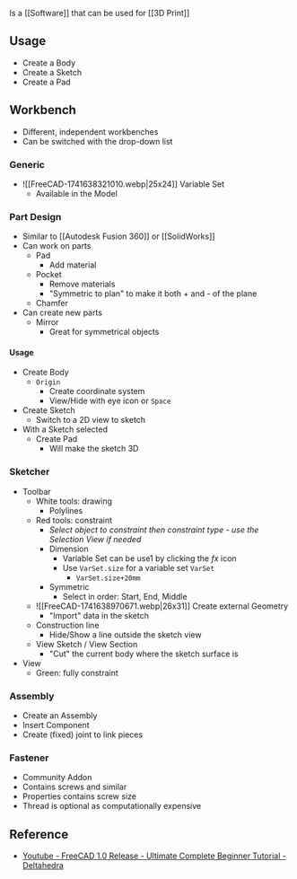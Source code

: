 Is a [[Software]] that can be used for [[3D Print]]
## Usage
- Create a Body
- Create a Sketch
- Create a Pad
## Workbench
- Different, independent workbenches
- Can be switched with the drop-down list
### Generic
- ![[FreeCAD-1741638321010.webp|25x24]] Variable Set
	- Available in the Model
### Part Design
- Similar to [[Autodesk Fusion 360]] or [[SolidWorks]]
- Can work on parts
	- Pad
		- Add material
	- Pocket
		- Remove materials
		- "Symmetric to plan" to make it both + and - of the plane
	- Chamfer
- Can create new parts
	- Mirror
		- Great for symmetrical objects
#### Usage
- Create Body
	- `Origin`
		- Create coordinate system
		- View/Hide with eye icon or `Space`
- Create Sketch
	- Switch to a 2D view to sketch
- With a Sketch selected
	- Create Pad
		- Will make the sketch 3D
### Sketcher
- Toolbar
	- White tools: drawing
		- Polylines
	- Red tools: constraint
		- *Select object to constraint then constraint type - use the Selection View if needed* 
		- Dimension
			- Variable Set can be use1 by clicking the *fx* icon
			- Use `VarSet.size` for a variable set `VarSet`
				- `VarSet.size+20mm`
		- Symmetric
			- Select in order: Start, End, Middle
	- ![[FreeCAD-1741638970671.webp|26x31]] Create external Geometry
		- "Import" data in the sketch
	- Construction line
		- Hide/Show a line outside the sketch view
	- View Sketch / View Section
		- "Cut" the current body where the sketch surface is
- View
	- Green: fully constraint
### Assembly
- Create an Assembly
- Insert Component
- Create (fixed) joint to link pieces
### Fastener
- Community Addon
- Contains screws and similar
- Properties contains screw size
- Thread is optional as computationally expensive
## Reference
- [Youtube - FreeCAD 1.0 Release - Ultimate Complete Beginner Tutorial - Deltahedra](https://www.youtube.com/watch?v=E14m5hf6Pvo)